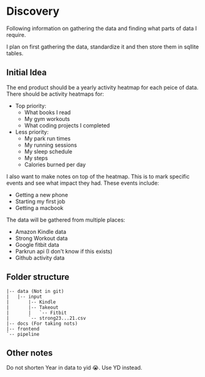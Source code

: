 # Discovery

Following information on gathering the data and finding what parts of data I require.

I plan on first gathering the data, standardize it and then store them in sqllite tables.

## Initial Idea
The end product should be a yearly activity heatmap for each peice of data. There should
be activity heatmaps for:
* Top priority:
    * What books I read
    * My gym workouts
    * What coding projects I completed
* Less priority:
    * My park run times
    * My running sessions
    * My sleep schedule
    * My steps
    * Calories burned per day

I also want to make notes on top of the heatmap. This is to mark specific events and
see what impact they had. These events include:
* Getting a new phone
* Starting my first job
* Getting a macbook

The data will be gathered from multiple places:
* Amazon Kindle data
* Strong Workout data
* Google fitbit data
* Parkrun api (I don't know if this exists)
* Github activity data

## Folder structure
```
|-- data (Not in git)
|   |-- input
|       |-- Kindle
|       |-- Takeout
|       |   `-- Fitbit
|       `-- strong23...21.csv
|-- docs (For taking nots)
|-- frontend
`-- pipeline
```

## Other notes
Do not shorten Year in data to yid 😭. Use YD instead.